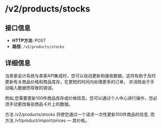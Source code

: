# /v2/products/stocks

## 接口信息

- **HTTP方法**: POST
- **路径**: `/v2/products/stocks`

## 详细信息

当卖家会计系统与卖家API集成时，您可以自动更新和接收数据。这将有助于及时更新有关商品价格和商品库存，在更短的时间内处理更多的订单， 并消除由于手动输入数据而导致的错误。

例如,您需要更新100件商品库存或价格信息。您可以通过个人中心进行操作，您必须手动更改每张商品卡片上的数据。

方法 /v2/products/stocks 将使您通过一个请求一次性更新100件商品的信息, 而方法 /v1/product/import/prices — 其价格。
